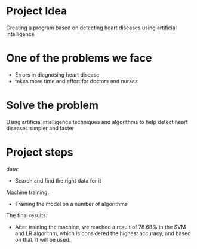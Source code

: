 #  Project Idea
Creating a program based on detecting heart diseases using artificial intelligence



# One of the problems we face
- Errors in diagnosing heart disease
- takes more time and effort for doctors and nurses

 # Solve the problem
Using artificial intelligence techniques and algorithms to help detect heart diseases simpler and faster

# Project steps
data:
 - Search and find the right data for it

Machine training:
  - Training the model on a number of algorithms

The final results:
   - After training the machine, we reached a result of 78.68% in the SVM and LR algorithm, which is considered the highest accuracy, and based on that, it will be used.
